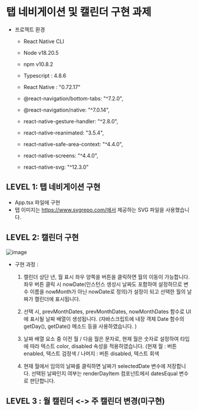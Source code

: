 # 탭 네비게이션 및 캘린더 구현 과제


- 프로젝트 환경
  
  - React Native CLI
  - Node v18.20.5
  - npm v10.8.2
  - Typescript : 4.8.6
  - React Native : "0.72.17"
 
    
  - @react-navigation/bottom-tabs: "^7.2.0",
  - @react-navigation/native: "^7.0.14",
  - react-native-gesture-handler: "^2.8.0",
  - react-native-reanimated: "3.5.4",
  - react-native-safe-area-context: "^4.4.0",
  - react-native-screens: "^4.4.0",
  - react-native-svg: "^12.3.0"



## LEVEL 1: 탭 네비게이션 구현

- App.tsx 파일에 구현
- 탭 이미지는 https://www.svgrepo.com/에서 제공하는 SVG 파일을 사용했습니다.

## LEVEL 2: 캘린더 구현

![image](https://github.com/user-attachments/assets/8209dbc8-a236-474d-ab35-06ae99a7a1a5)


- 구현 과정 : 

  1) 캘린더 상단 년, 월 표시 좌우 양쪽을 버튼을 클릭하면 월의 이동이 가능합니다.
  좌우 버튼 클릭 시 nowDate(인스턴스 생성시 날짜도 포함하여 설정하므로 변수 이름을 nowMonth가 아닌 nowDate로 정의)가 설정이 되고
  선택한 월의 날짜가 캘린더에 표시됩니다.



  2) 선택 시, prevMonthDates, prevMonthDates, nowMonthDates 함수로 UI에 표시될 날짜 배열이 생성됩니다. 
    (자바스크립트에 내장 객체 Date 함수의 getDay(), getDate() 메소드 등을 사용하였습니다. )



  3) 날짜 배열 요소 중 이전 월 / 다음 월은 문자로, 현재 월은 숫자로 설정하여
     타입에 따라 텍스트 color, disabled 속성을 적용하였습니다. (현재 월 : 버튼 enabled, 텍스트 검정색 / 나머지 : 버튼 disabled, 텍스트 회색

     

  4) 현재 월에서 임의의 날짜를 클릭하면 날짜가 selectedDate 변수에 저장합니다. 선택된 날짜인지 여부는 renderDayItem 컴포넌트에서 datesEqual 변수로 판단합니다.    


## LEVEL 3 : 월 캘린더 <-> 주 캘린더 변경(미구현)
